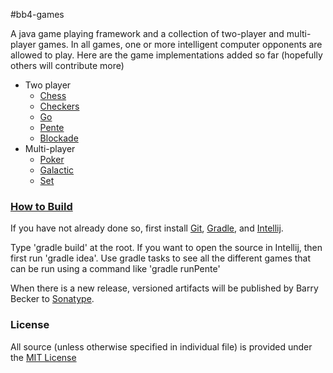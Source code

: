 #bb4-games

A java game playing framework and a collection of two-player and multi-player games.
In all games, one or more intelligent computer opponents are allowed to play.
Here are the game implementations added so far (hopefully others will contribute more)
   - Two player
      - [Chess](http://barrybecker4.com/applets/chess_en.html)
      - [Checkers](http://barrybecker4.com/applets/checkers_en.html)
      - [Go](http://barrybecker4.com/applets/go_en.html)
      - [Pente](http://barrybecker4.com/applets/pente_en.html)
      - [Blockade](http://barrybecker4.com/applets/blockade_en.html)
   - Multi-player
      - [Poker](http://barrybecker4.com/applets/poker_en.html)
      - [Galactic](http://barrybecker4.com/applets/galactic_en.html)
      - [Set](http://barrybecker4.com/applets/set_en.html)


### [How to Build](https://github.com/barrybecker4/bb4-common/wiki/Building-bb4-Projects)

If you have not already done so, first install [Git](http://git-scm.com/), [Gradle](http://www.gradle.org/), and [Intellij](http://www.jetbrains.com/idea/).

Type 'gradle build' at the root.
If you want to open the source in Intellij, then first run 'gradle idea'.
Use gradle tasks to see all the different games that can be run using a command like 'gradle runPente'

When there is a new release, versioned artifacts will be published by Barry Becker to [Sonatype](https://oss.sonatype.org).

### License
All source (unless otherwise specified in individual file) is provided under the [MIT License](http://www.opensource.org/licenses/MIT)





